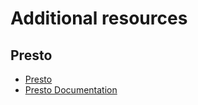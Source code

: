 # Additional resources

## Presto

* [Presto](https://prestodb.io/)
* [Presto Documentation](https://prestodb.io/docs/current/)
